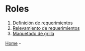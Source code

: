 # Roles

1. [Definición de requerimientos](/roles/00-definicion-de-requerimientos.md)
2. [Relevamiento de requerimientos](/roles/01-relevamiento-de-requerimientos.md)
3. [Maquetado de grilla](/roles/02-maquetado-de-grilla.md)

[Home](/readme.md) - 